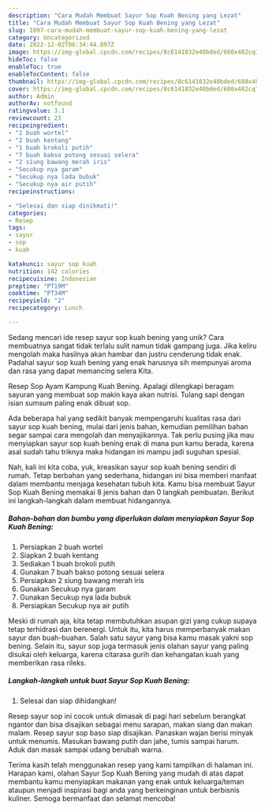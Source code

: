 ```yaml
---
description: "Cara Mudah Membuat Sayur Sop Kuah Bening yang Lezat"
title: "Cara Mudah Membuat Sayur Sop Kuah Bening yang Lezat"
slug: 1097-cara-mudah-membuat-sayur-sop-kuah-bening-yang-lezat
category: Uncategorized
date: 2022-12-02T06:34:44.897Z
image: https://img-global.cpcdn.com/recipes/8c6141832e40bded/680x482cq70/sayur-sop-kuah-bening-foto-resep-utama.jpg
hideToc: false
enableToc: true
enableTocContent: false
thumbnail: https://img-global.cpcdn.com/recipes/8c6141832e40bded/680x482cq70/sayur-sop-kuah-bening-foto-resep-utama.jpg
cover: https://img-global.cpcdn.com/recipes/8c6141832e40bded/680x482cq70/sayur-sop-kuah-bening-foto-resep-utama.jpg
author: Admin
authorAv: notfound
ratingvalue: 3.1
reviewcount: 23
recipeingredient:
- "2 buah wortel"
- "2 buah kentang"
- "1 buah brokoli putih"
- "7 buah bakso potong sesuai selera"
- "2 siung bawang merah iris"
- "Secukup nya garam"
- "Secukup nya lada bubuk"
- "Secukup nya air putih"
recipeinstructions:

- "Selesai dan siap dinikmati!"
categories:
- Resep
tags:
- sayur
- sop
- kuah

katakunci: sayur sop kuah 
nutrition: 142 calories
recipecuisine: Indonesian
preptime: "PT19M"
cooktime: "PT34M"
recipeyield: "2"
recipecategory: Lunch

---
```





Sedang mencari ide resep sayur sop kuah bening yang unik? Cara membuatnya sangat tidak terlalu sulit namun tidak gampang juga. Jika keliru mengolah maka hasilnya akan hambar dan justru cenderung tidak enak. Padahal sayur sop kuah bening yang enak harusnya sih mempunyai aroma dan rasa yang dapat memancing selera Kita.





Resep Sop Ayam Kampung Kuah Bening. Apalagi dilengkapi beragam sayuran yang membuat sop makin kaya akan nutrisi. Tulang sapi dengan isian sumsum paling enak dibuat sop.

Ada beberapa hal yang sedikit banyak mempengaruhi kualitas rasa dari sayur sop kuah bening, mulai dari jenis bahan, kemudian pemilihan bahan segar sampai cara mengolah dan menyajikannya. Tak perlu pusing jika mau menyiapkan sayur sop kuah bening enak di mana pun kamu berada, karena asal sudah tahu triknya maka hidangan ini mampu jadi suguhan spesial.






Nah, kali ini kita coba, yuk, kreasikan sayur sop kuah bening sendiri di rumah. Tetap berbahan yang sederhana, hidangan ini bisa memberi manfaat dalam membantu menjaga kesehatan tubuh kita. Kamu bisa membuat Sayur Sop Kuah Bening memakai 8 jenis bahan dan 0 langkah pembuatan. Berikut ini langkah-langkah dalam membuat hidangannya.

<!--inarticleads1-->

##### Bahan-bahan dan bumbu yang diperlukan dalam menyiapkan Sayur Sop Kuah Bening:

1. Persiapkan 2 buah wortel
1. Siapkan 2 buah kentang
1. Sediakan 1 buah brokoli putih
1. Gunakan 7 buah bakso potong sesuai selera
1. Persiapkan 2 siung bawang merah iris
1. Gunakan Secukup nya garam
1. Gunakan Secukup nya lada bubuk
1. Persiapkan Secukup nya air putih


Meski di rumah aja, kita tetap membutuhkan asupan gizi yang cukup supaya tetap terhidrasi dan berenergi. Untuk itu, kita harus memperbanyak makan sayur dan buah-buahan. Salah satu sayur yang bisa kamu masak yakni sop bening. Selain itu, sayur sop juga termasuk jenis olahan sayur yang paling disukai oleh keluarga, karena citarasa gurih dan kehangatan kuah yang memberikan rasa rileks. 

<!--inarticleads2-->

##### Langkah-langkah untuk buat Sayur Sop Kuah Bening:


1. Selesai dan siap dihidangkan!

Resep sayur sop ini cocok untuk dimasak di pagi hari sebelum berangkat ngantor dan bisa disajikan sebagai menu sarapan, makan siang dan makan malam. Resep sayur sop baso siap disajikan. Panaskan wajan berisi minyak untuk menumis. Masukan bawang putih dan jahe, tumis sampai harum. Aduk dan masak sampai udang berubah warna. 

Terima kasih telah menggunakan resep yang kami tampilkan di halaman ini. Harapan kami, olahan Sayur Sop Kuah Bening yang mudah di atas dapat membantu kamu menyiapkan makanan yang enak untuk keluarga/teman ataupun menjadi inspirasi bagi anda yang berkeinginan untuk berbisnis kuliner. Semoga bermanfaat dan selamat mencoba!

